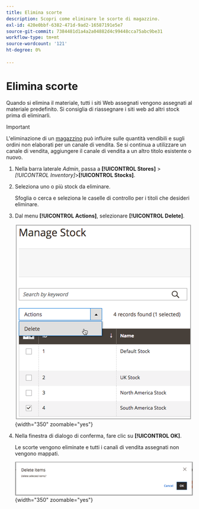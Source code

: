 ```yaml
---
title: Elimina scorte
description: Scopri come eliminare le scorte di magazzino.
exl-id: 420e0bbf-6382-471d-9ad2-16587191e5e7
source-git-commit: 7384481d1a4a2a04882d4c99448cca75abc9be31
workflow-type: tm+mt
source-wordcount: '121'
ht-degree: 0%

---
```


# Elimina scorte

Quando si elimina il materiale, tutti i siti Web assegnati vengono assegnati al materiale predefinito. Si consiglia di riassegnare i siti web ad altri stock prima di eliminarli.

>[!IMPORTANT]
>
>L&#39;eliminazione di un [magazzino](stocks-manage.md) può influire sulle quantità vendibili e sugli ordini non elaborati per un canale di vendita. Se si continua a utilizzare un canale di vendita, aggiungere il canale di vendita a un altro titolo esistente o nuovo.

1. Nella barra laterale _Admin_, passa a **[!UICONTROL Stores]** > _[!UICONTROL Inventory]_>**[!UICONTROL Stocks]**.

1. Seleziona uno o più stock da eliminare.

   Sfoglia o cerca e seleziona le caselle di controllo per i titoli che desideri eliminare.

1. Dal menu **[!UICONTROL Actions]**, selezionare **[!UICONTROL Delete]**.

   ![Selezionare Elimina dal menu Azioni](assets/inventory-stock-delete.png){width="350" zoomable="yes"}

1. Nella finestra di dialogo di conferma, fare clic su **[!UICONTROL OK]**.

   Le scorte vengono eliminate e tutti i canali di vendita assegnati non vengono mappati.

   ![Messaggio di verifica eliminazione Stock](assets/inventory-stock-delete-confirm.png){width="350" zoomable="yes"}
